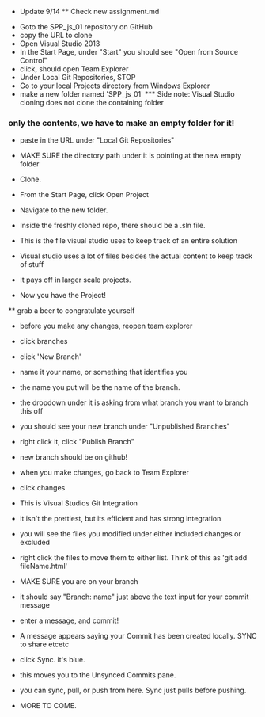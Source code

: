 * Update 9/14
** Check new assignment.md

- Goto the SPP_js_01 repository on GitHub
- copy the URL to clone
- Open Visual Studio 2013
- In the Start Page, under "Start" you should see "Open from Source Control"
- click, should open Team Explorer
- Under Local Git Repositories, STOP
- Go to your local Projects directory from Windows Explorer
- make a new folder named 'SPP_js_01'
*** Side note: Visual Studio cloning does not clone the containing folder
### only the contents, we have to make an empty folder for it!
- paste in the URL under "Local Git Repositories"
- MAKE SURE the directory path under it is pointing at the new empty folder
- Clone.

- From the Start Page, click Open Project
- Navigate to the new folder. 
- Inside the freshly cloned repo, there should be a .sln file.
- This is the file visual studio uses to keep track of an entire solution
- Visual studio uses a lot of files besides the actual content to keep track of stuff
- It pays off in larger scale projects.
- Now you have the Project!

** grab a beer to congratulate yourself

- before you make any changes, reopen team explorer
- click branches
- click 'New Branch'
- name it your name, or something that identifies you
- the name you put will be the name of the branch.
- the dropdown under it is asking from what branch you want to branch this off
- you should see your new branch under "Unpublished Branches"
- right click it, click "Publish Branch"
- new branch should be on github!

- when you make changes, go back to Team Explorer
- click changes 
- This is Visual Studios Git Integration
- it isn't the prettiest, but its efficient and has strong integration
- you will see the files you modified under either included changes or excluded
- right click the files to move them to either list. Think of this as 'git add fileName.html'
- MAKE SURE you are on your branch
- it should say "Branch: name" just above the text input for your commit message
- enter a message, and commit!
- A message appears saying your Commit has been created locally. SYNC to share etcetc
- click Sync. it's blue.
- this moves you to the Unsynced Commits pane.
- you can sync, pull, or push from here. Sync just pulls before pushing.
- MORE TO COME.
